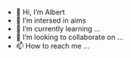 - 👋 Hi, I’m Albert
- 👀 I’m intersed in aims
- 🌱 I’m currently learning ...
- 💞️ I’m looking to collaborate on ...
- 📫 How to reach me ...

<!---
Ntumba1994/Ntumba1994 is a ✨ special ✨ repository because its `README.md` (this file) appears on your GitHub profile.
You can click the Preview link to take a look at your changes.
--->
